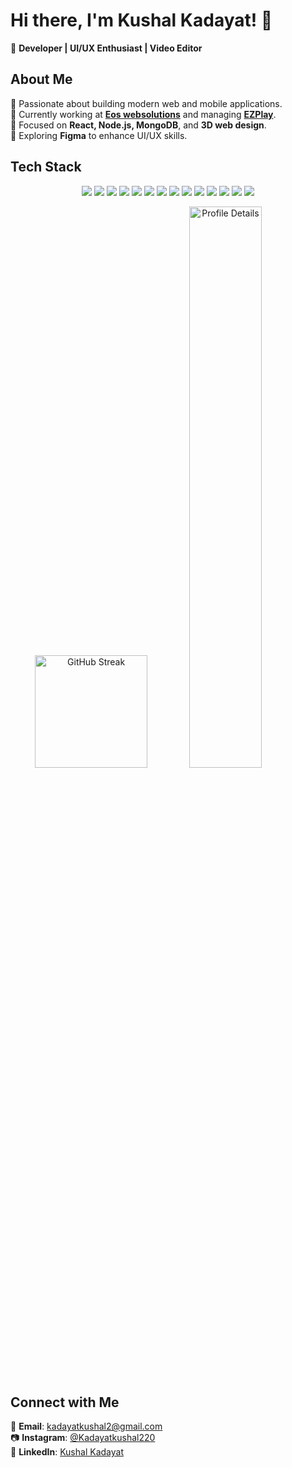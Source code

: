 # Hi there, I'm Kushal Kadayat! 👋  

🚀 **Developer | UI/UX Enthusiast | Video Editor**  

## About Me  
🔹 Passionate about building modern web and mobile applications.  
🔹 Currently working at **[Eos websolutions](https://www.instagram.com/kadayatkushal220?igsh=cHJsemM2eGtvM2kw)** and managing **[EZPlay](https://www.instagram.com/ezplay.official?utm_source=ig_web_button_share_sheet&igsh=ZDNlZDc0MzIxNw==)**.  
🔹 Focused on **React, Node.js, MongoDB**, and **3D web design**.  
🔹 Exploring **Figma** to enhance UI/UX skills.  

## Tech Stack  

<p align="center">
  <img src="https://img.shields.io/badge/React-20232A?style=for-the-badge&logo=react&logoColor=61DAFB">
  <img src="https://img.shields.io/badge/Next.js-000000?style=for-the-badge&logo=next.js&logoColor=white">
  <img src="https://img.shields.io/badge/React%20Native-61DAFB?style=for-the-badge&logo=react&logoColor=black">
  <img src="https://img.shields.io/badge/Tailwind_CSS-38B2AC?style=for-the-badge&logo=tailwind-css&logoColor=white">
  <img src="https://img.shields.io/badge/Figma-F24E1E?style=for-the-badge&logo=figma&logoColor=white">
  <img src="https://img.shields.io/badge/Node.js-43853D?style=for-the-badge&logo=node.js&logoColor=white">
  <img src="https://img.shields.io/badge/Express.js-000000?style=for-the-badge&logo=express&logoColor=white">
  <img src="https://img.shields.io/badge/MongoDB-4EA94B?style=for-the-badge&logo=mongodb&logoColor=white">
  <img src="https://img.shields.io/badge/MySQL-4479A1?style=for-the-badge&logo=mysql&logoColor=white">
  <img src="https://img.shields.io/badge/Firebase-FFCA28?style=for-the-badge&logo=firebase&logoColor=black">
  <img src="https://img.shields.io/badge/Docker-2496ED?style=for-the-badge&logo=docker&logoColor=white">
  <img src="https://img.shields.io/badge/Git-F05032?style=for-the-badge&logo=git&logoColor=white">
  <img src="https://img.shields.io/badge/GitHub-181717?style=for-the-badge&logo=github&logoColor=white">
  <img src="https://img.shields.io/badge/Postman-FF6C37?style=for-the-badge&logo=postman&logoColor=white">
</p>

<div align="center">
  <img height="180em" src="https://github-readme-streak-stats.herokuapp.com/?user=kadayatkushal&theme=tokyonight&hide_border=true" alt="GitHub Streak"/>
    <img width="48%" src="https://github-profile-summary-cards.vercel.app/api/cards/profile-details?username=kadayatkushal&theme=tokyonight" alt="Profile Details"/>

</div>

## Connect with Me  
📩 **Email**: [kadayatkushal2@gmail.com](mailto:kadayatkushal2@gmail.com)  
📷 **Instagram**: [@Kadayatkushal220](https://www.instagram.com/kadayatkushal220?igsh=cHJsemM2eGtvM2kw)  
💼 **LinkedIn**: [Kushal Kadayat](https://www.linkedin.com/in/kushal-kadayat-289671294/)  


